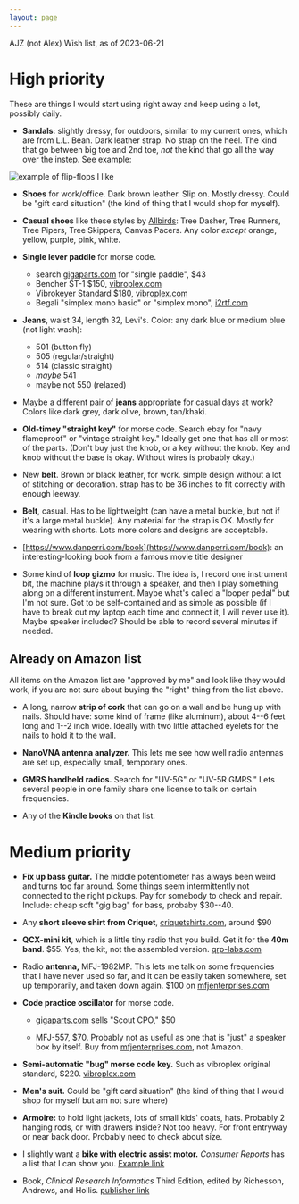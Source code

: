 ```yaml
---
layout: page
---
```


AJZ (not Alex) Wish list, as of 2023-06-21

# High priority

These are things I would start using right away and keep using a lot,
possibly daily.

- **Sandals**: slightly dressy, for outdoors, similar to my current
  ones, which are from L.L. Bean. Dark leather strap. No strap on the
  heel. The kind that go between big toe and 2nd toe, *not* the kind
  that go all the way over the instep. See example:

![example of flip-flops I like](/birthday-party/flipflop.jpg)

- **Shoes** for work/office. Dark brown leather. Slip on. Mostly
  dressy. Could be "gift card situation" (the kind of thing that I
  would shop for myself).

- **Casual shoes** like these styles by [Allbirds](https://www.allbirds.com): Tree Dasher, Tree Runners, Tree Pipers, Tree Skippers, Canvas Pacers. Any color *except* orange, yellow, purple, pink, white.

- **Single lever paddle** for morse code.
    - search [gigaparts.com](https://www.gigaparts.com) for "single paddle", $43
    - Bencher ST-1 $150, [vibroplex.com](https://vibroplex.com)
    - Vibrokeyer Standard $180, [vibroplex.com](https://vibroplex.com)
    - Begali "simplex mono basic" or "simplex mono", [i2rtf.com](https://i2rtf.com)

- **Jeans**, waist 34, length 32, Levi's. Color: any dark blue or medium blue (not light wash):
    - 501 (button fly)
    - 505 (regular/straight)
    - 514 (classic straight)
    - *maybe* 541
    - maybe not 550 (relaxed)

- Maybe a different pair of **jeans** appropriate for casual days at work? Colors like dark grey, dark olive, brown, tan/khaki.

- **Old-timey "straight key"** for morse code. Search ebay for "navy
    flameproof" or "vintage straight key." Ideally get one that has
    all or most of the parts. (Don't buy just the knob, or a key
    without the knob. Key and knob without the base is okay. Without
    wires is probably okay.)

- New **belt**. Brown or black leather, for work. simple design without a lot of stitching or decoration. strap has to be 36 inches to fit correctly with enough leeway.

- **Belt**, casual. Has to be lightweight (can have a metal buckle, but not if it's a large metal buckle). Any material for the strap is OK. Mostly for wearing with shorts. Lots more colors and designs are acceptable.

- [https://www.danperri.com/book](https://www.danperri.com/book): an interesting-looking book from a famous movie title designer

- Some kind of **loop gizmo** for music. The idea is, I record one instrument bit, the machine plays it through a speaker, and then I play something along on a different instument. Maybe what's called a "looper pedal" but I'm not sure. Got to be self-contained and as simple as possible (if I have to break out my laptop each time and connect it, I will never use it). Maybe speaker included? Should be able to record several minutes if needed.




## Already on Amazon list

All items on the Amazon list are "approved by me" and look like they
would work, if you are not sure about buying the "right" thing from
the list above.

- A long, narrow **strip of cork** that can go on a wall and be hung
  up with nails. Should have: some kind of frame (like aluminum),
  about 4--6 feet long and 1--2 inch wide. Ideally with two little
  attached eyelets for the nails to hold it to the wall.

- **NanoVNA antenna analyzer.** This lets me see how well radio
  antennas are set up, especially small, temporary ones.

- **GMRS handheld radios.** Search for "UV-5G" or "UV-5R GMRS." Lets
  several people in one family share one license to talk on certain
  frequencies.

- Any of the **Kindle books** on that list.




# Medium priority

- **Fix up bass guitar.** The middle potentiometer has always been weird and turns too far around. Some things seem intermittently not connected to the right pickups. Pay for somebody to check and repair. Include: cheap soft "gig bag" for bass, probaby $30--40.

- Any **short sleeve shirt from Criquet**, [criquetshirts.com](https://criquetshirts.com), around $90

- **QCX-mini kit**, which is a little tiny radio that you build. Get
  it for the **40m band**. $55. Yes, the kit, not the assembled
  version. [qrp-labs.com](https://qrp-labs.com)

- Radio **antenna,** MFJ-1982MP. This lets me talk on some frequencies
  that I have never used so far, and it can be easily taken somewhere,
  set up temporarily, and taken down again. $100 on [mfjenterprises.com](https://mfjenterprises.com)

- **Code practice oscillator** for morse code.

    - [gigaparts.com](https://gigaparts.com) sells "Scout CPO," $50

    - MFJ-557, $70. Probably not as useful as one that is "just" a
    speaker box by itself. Buy from [mfjenterprises.com](https://mfjenterprises.com), not Amazon.

- **Semi-automatic "bug" morse code key.** Such as vibroplex original
  standard, $220. [vibroplex.com](https://vibroplex.com)

- **Men's suit.** Could be "gift card situation" (the kind of thing
  that I would shop for myself but am not sure where)

- **Armoire:** to hold light jackets, lots of small kids' coats, hats.
  Probably 2 hanging rods, or with drawers inside? Not too heavy. For
  front entryway or near back door. Probably need to check about size.

- I slightly want a **bike with electric assist motor.** *Consumer
  Reports* has a list that I can show you. [Example link](https://ebikeescape.com/flyer-l885-cargo-ebike-review/)

- Book, *Clinical Research Informatics* Third Edition, edited by
  Richesson, Andrews, and Hollis.
  [publisher link](https://link.springer.com/book/10.1007/978-3-031-27173-1)
